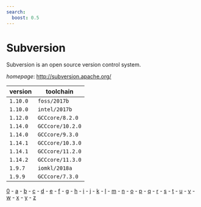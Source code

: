 ```yaml
---
search:
  boost: 0.5
---
```

# Subversion

Subversion is an open source version control system.

*homepage*: <http://subversion.apache.org/>

version | toolchain
--------|----------
``1.10.0`` | ``foss/2017b``
``1.10.0`` | ``intel/2017b``
``1.12.0`` | ``GCCcore/8.2.0``
``1.14.0`` | ``GCCcore/10.2.0``
``1.14.0`` | ``GCCcore/9.3.0``
``1.14.1`` | ``GCCcore/10.3.0``
``1.14.1`` | ``GCCcore/11.2.0``
``1.14.2`` | ``GCCcore/11.3.0``
``1.9.7`` | ``iomkl/2018a``
``1.9.9`` | ``GCCcore/7.3.0``

[0](../0/index.md) - [a](../a/index.md) - [b](../b/index.md) - [c](../c/index.md) - [d](../d/index.md) - [e](../e/index.md) - [f](../f/index.md) - [g](../g/index.md) - [h](../h/index.md) - [i](../i/index.md) - [j](../j/index.md) - [k](../k/index.md) - [l](../l/index.md) - [m](../m/index.md) - [n](../n/index.md) - [o](../o/index.md) - [p](../p/index.md) - [q](../q/index.md) - [r](../r/index.md) - [s](../s/index.md) - [t](../t/index.md) - [u](../u/index.md) - [v](../v/index.md) - [w](../w/index.md) - [x](../x/index.md) - [y](../y/index.md) - [z](../z/index.md)

